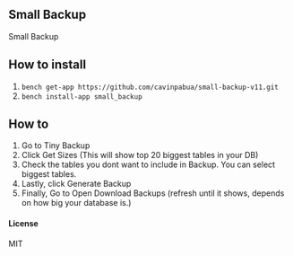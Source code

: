 ## Small Backup

Small Backup 

## How to install

1. `bench get-app https://github.com/cavinpabua/small-backup-v11.git`
2. `bench install-app small_backup`

## How to

1. Go to Tiny Backup
2. Click Get Sizes (This will show top 20 biggest tables in your DB)
3. Check the tables you dont want to include in Backup. You can select biggest tables.
4. Lastly, click Generate Backup
5. Finally, Go to Open Download Backups (refresh until it shows, depends on how big your database is.)

#### License

MIT